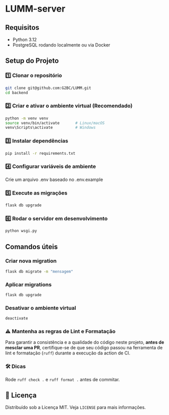 # LUMM-server

## Requisitos

- Python 3.12
- PostgreSQL rodando localmente ou via Docker

## Setup do Projeto

### 1️⃣ Clonar o repositório

```bash
git clone git@github.com:G2BC/LUMM.git
cd backend
```

### 2️⃣ Criar e ativar o ambiente virtual (Recomendado)

```bash
python -m venv venv
source venv/bin/activate       # Linux/macOS
venv\Scripts\activate          # Windows
```

### 3️⃣ Instalar dependências

```bash
pip install -r requirements.txt
```

### 4️⃣ Configurar variáveis de ambiente

Crie um arquivo .env baseado no .env.example

### 5️⃣ Execute as migrações

```bash
flask db upgrade
```

### 6️⃣ Rodar o servidor em desenvolvimento

```bash
python wsgi.py
```

## Comandos úteis

### Criar nova migration

```bash
flask db migrate -m "mensagem"
```

### Aplicar migrations

```bash
flask db upgrade
```

### Desativar o ambiente virtual

```bash
deactivate
```

### ⚠️ Mantenha as regras de Lint e Formatação

Para garantir a consistência e a qualidade do código neste projeto, **antes de mesclar uma PR**, certifique-se de que seu código passou na ferramenta de lint e formatação (`ruff`) durante a execução da action de CI.

### 🛠️ Dicas

Rode `ruff check .` e `ruff format .` antes de commitar.

## 📄 Licença

Distribuído sob a Licença MIT. Veja `LICENSE` para mais informações.
